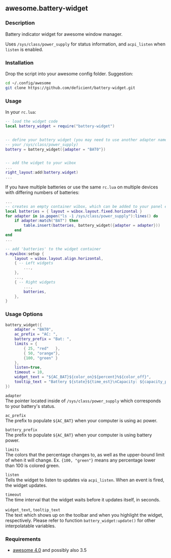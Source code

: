 ## awesome.battery-widget

### Description

Battery indicator widget for awesome window manager.

Uses `/sys/class/power_supply` for status information, and `acpi_listen` when
`listen` is enabled.


### Installation

Drop the script into your awesome config folder. Suggestion:

```bash
cd ~/.config/awesome
git clone https://github.com/deficient/battery-widget.git
```


### Usage

In your `rc.lua`:

```lua
-- load the widget code
local battery_widget = require("battery-widget")


-- define your battery widget (you may need to use another adapter name as in
-- your /sys/class/power_supply)
battery = battery_widget({adapter = "BAT0"})


-- add the widget to your wibox
...
right_layout:add(battery.widget)
...
```

If you have multiple batteries or use the same `rc.lua` on multiple devices with differing numbers of batteries:

```lua
...
-- creates an empty container wibox, which can be added to your panel even if its empty
local batteries = { layout = wibox.layout.fixed.horizontal }
for adapter in io.popen("ls -1 /sys/class/power_supply"):lines() do
    if adapter:match("BAT") then
        table.insert(batteries, battery_widget({adapter = adapter}))
    end
end
...

-- add 'batteries' to the widget container
s.mywibox:setup {
    layout = wibox.layout.align.horizontal,
    { -- Left widgets
        ...,
    },
    ...,
    { -- Right widgets
        ...,
        batteries,
    },
}
```

### Usage Options

```lua
battery_widget({
    adapter = "BAT0",
    ac_prefix = "AC: ",
    battery_prefix = "Bat: ",
    limits = {
        { 25, "red"   },
        { 50, "orange"},
        {100, "green" }
    },
    listen=true,
    timeout = 10,
    widget_text = "${AC_BAT}${color_on}${percent}%${color_off}",
    tooltip_text = "Battery ${state}${time_est}\nCapacity: ${capacity_percent}%"
})
```

`adapter`  
The pointer located inside of `/sys/class/power_supply` which corresponds to your battery's status.

`ac_prefix`  
The prefix to populate `${AC_BAT}` when your computer is using ac power.

`battery_prefix`  
The prefix to populate `${AC_BAT}` when your computer is using battery power.

`limits`  
The colors that the percentage changes to, as well as the upper-bound limit of when it will change. Ex. `{100, "green"}` means any percentage lower than 100 is colored green.

`listen`  
Tells the widget to listen to updates via `acpi_listen`. When an event is fired, the widget updates.

`timeout`  
The time interval that the widget waits before it updates itself, in seconds.

`widget_text`, `tooltip_text`  
The text which shows up on the toolbar and when you highlight the widget, respectively. Please refer to function `battery_widget:update()` for other interpolatable variables.


### Requirements

* [awesome 4.0](http://awesome.naquadah.org/) and possibly also 3.5

